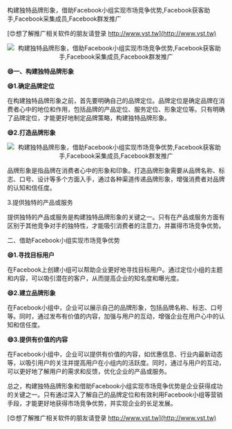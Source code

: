 构建独特品牌形象，借助Facebook小组实现市场竞争优势,Facebook获客助手,Facebook采集成员,Facebook群发推广

[😍想了解推广相关软件的朋友请登录 http://www.vst.tw](http://www.vst.tw)

 <center><img src="https://vst.tw/MP4/tuiguang/png/5.png" alt="构建独特品牌形象，借助Facebook小组实现市场竞争优势,Facebook获客助手,Facebook采集成员,Facebook群发推广"></center>

**😄一、构建独特品牌形象**

**😄1.确定品牌定位**

在构建独特品牌形象之前，首先要明确自己的品牌定位。品牌定位是确定品牌在消费者心中的地位和作用，包括品牌的产品定位、服务定位、形象定位等。只有明确了品牌定位，才能更好地制定品牌策略，构建独特品牌形象。

**😄2.打造品牌形象**

 <center><img src="https://vst.tw/MP4/tuiguang/png/1.png" alt="构建独特品牌形象，借助Facebook小组实现市场竞争优势,Facebook获客助手,Facebook采集成员,Facebook群发推广"></center>

品牌形象是指品牌在消费者心中的形象和印象。打造品牌形象需要从品牌名称、标志、口号、设计等多个方面入手，通过各种渠道传递品牌形象，增强消费者对品牌的认知和信任度。

3.提供独特的产品或服务

提供独特的产品或服务是构建独特品牌形象的关键之一。只有在产品或服务方面有区别于其他竞争对手的独特性，才能吸引消费者的注意力，并赢得市场竞争优势。

二、借助Facebook小组实现市场竞争优势

**😄1.寻找目标用户**

在Facebook上创建小组可以帮助企业更好地寻找目标用户。通过定位小组的主题和内容，可以吸引潜在的客户，从而提高企业的知名度和曝光度。

**😄2.建立品牌形象**

在Facebook小组中，企业可以展示自己的品牌形象，包括品牌名称、标志、口号等。同时，通过发布有价值的内容，加强与用户的互动，增强企业在用户心中的认知和信任度。

**😄3.提供有价值的内容**

在Facebook小组中，企业可以提供有价值的内容，如优惠信息、行业内最新动态等，以吸引用户的关注并提高用户在小组内的活跃度。同时，通过与用户的互动，可以更好地了解用户的需求和反馈，优化企业的产品或服务。

总之，构建独特品牌形象和借助Facebook小组实现市场竞争优势是企业获得成功的关键之一。只有通过深入了解自己的品牌定位和有效利用Facebook小组等营销手段，才能更好地获得市场竞争优势，并实现企业的长足发展。

[😍想了解推广相关软件的朋友请登录 http://www.vst.tw](http://www.vst.tw)



